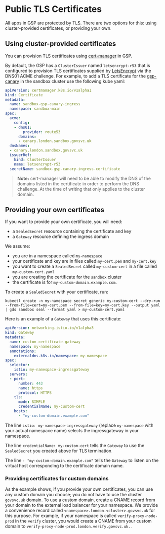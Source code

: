 # Public TLS Certificates

All apps in GSP are protected by TLS.  There are two options for this:
using cluster-provided certificates, or providing your own.

## Using cluster-provided certificates

You can provision TLS certificates using [cert-manager][] in GSP.

By default, the GSP has a `ClusterIssuer` named `letsencrypt-r53` that is configured to provision TLS certificates supplied by [LetsEncrypt][] via the DNS01 ACME challenge. For example, to add a TLS certificate for the [gsp-canary][] in the sandbox cluster use the following kube yaml:

```yaml
apiVersion: certmanager.k8s.io/v1alpha1
kind: Certificate
metadata:
  name: sandbox-gsp-canary-ingress
  namespace: sandbox-main
spec:
  acme:
    config:
    - dns01:
        provider: route53
      domains:
      - canary.london.sandbox.govsvc.uk
  dnsNames:
  - canary.london.sandbox.govsvc.uk
  issuerRef:
    kind: ClusterIssuer
    name: letsencrypt-r53
  secretName: sandbox-gsp-canary-ingress-certificate
```

> **Note:** cert-manager will need to be able to modify the DNS of the domains listed in the certificate in order to perform the DNS challenge. At the time of writing that only applies to the cluster domain.

## Providing your own certificates

If you want to provide your own certificate, you will need:

 - a `SealedSecret` resource containing the certificate and key
 - a `Gateway` resource defining the ingress domain

We assume:

 - you are in a namespace called `my-namespace`
 - your certificate and key are in files called `my-cert.pem` and
   `my-cert.key`
 - you want to create a `SealedSecret` called `my-custom-cert` in a
   file called `my-custom-cert.yaml`
 - you are creating the certificate for the `sandbox` cluster
 - the certificate is for `my-custom-domain.example.com`.

To create a `SealedSecret` with your certificate, run:

    kubectl create -n my-namespace secret generic my-custom-cert --dry-run --from-file=cert=my-cert.pem --from-file=key=my-cert.key --output yaml | gds sandbox seal --format yaml > my-custom-cert.yaml

Here is an example of a `Gateway` that uses this certificate:

```yaml
apiVersion: networking.istio.io/v1alpha3
kind: Gateway
metadata:
  name: custom-certificate-gateway
  namespace: my-namespace
  annotations:
    externaldns.k8s.io/namespace: my-namespace
spec:
  selector:
    istio: my-namespace-ingressgateway
  servers:
  - port:
      number: 443
      name: https
      protocol: HTTPS
    tls:
      mode: SIMPLE
      credentialName: my-custom-cert
    hosts:
      - "my-custom-domain.example.com"
```

The line `istio: my-namespace-ingressgateway` (replace `my-namespace`
with your actual namespace name) selects the ingressgateway in your
namespace.

The line `credentialName: my-custom-cert` tells the `Gateway` to use
the `SealedSecret` you created above for TLS termination.

The line `- "my-custom-domain.example.com"` tells the `Gateway` to
listen on the virtual host corresponding to the certificate domain
name.

### Providing certificates for custom domains

As the example shows, if you provide your own certificates, you can
use any custom domain you choose; you do not have to use the cluster
`govsvc.uk` domain.  To use a custom domain, create a CNAME record
from your domain to the external load balancer for your namespace.  We
provide a convenience record called
`<namespace>.london.<cluster>.govsvc.uk` for this purpose.  For
example, if your namespace is called `verify-proxy-node-prod` in the
`verify` cluster, you would create a CNAME from your custom domain to
`verify-proxy-node-prod.london.verify.govsvc.uk.`.

[cert-manager]: https://docs.cert-manager.io/en/latest/
[gsp-canary]: https://github.com/alphagov/gsp/tree/master/components/canary
[LetsEncrypt]: https://letsencrypt.org/
